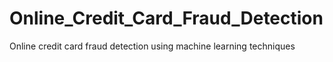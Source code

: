 # Online_Credit_Card_Fraud_Detection
Online credit card fraud detection using machine learning techniques
